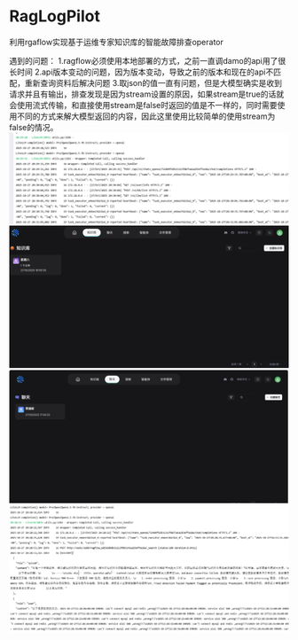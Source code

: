 # RagLogPilot
利用rgaflow实现基于运维专家知识库的智能故障排查operator

遇到的问题：
1.ragflow必须使用本地部署的方式，之前一直调damo的api用了很长时间
2.api版本变动的问题，因为版本变动，导致之前的版本和现在的api不匹配，重新查询资料后解决问题
3.取json的值一直有问题，但是大模型确实是收到请求并且有输出，排查发现是因为stream设置的原因，如果stream是true的话就会使用流式传输，和直接使用stream是false时返回的值是不一样的，同时需要使用不同的方式来解大模型返回的内容，因此这里使用比较简单的使用stream为false的情况。
![alt text](image.png)
![alt text](image-1.png)
![alt text](image-2.png)
![alt text](image-3.png)